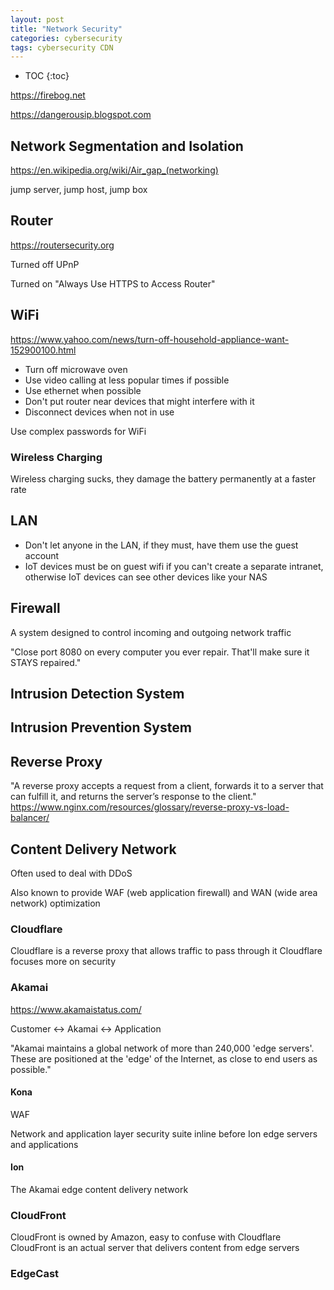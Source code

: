 ```yaml
---
layout: post
title: "Network Security"
categories: cybersecurity
tags: cybersecurity CDN
---
```


* TOC
{:toc}

https://firebog.net

https://dangerousip.blogspot.com



## Network Segmentation and Isolation

https://en.wikipedia.org/wiki/Air_gap_(networking)

jump server, jump host, jump box



## Router

https://routersecurity.org

Turned off UPnP

Turned on "Always Use HTTPS to Access Router"



## WiFi

https://www.yahoo.com/news/turn-off-household-appliance-want-152900100.html
- Turn off microwave oven
- Use video calling at less popular times if possible
- Use ethernet when possible
- Don't put router near devices that might interfere with it
- Disconnect devices when not in use

Use complex passwords for WiFi



### Wireless Charging

Wireless charging sucks, they damage the battery permanently at a faster rate



## LAN

- Don't let anyone in the LAN, if they must, have them use the guest account
- IoT devices must be on guest wifi if you can't create a separate intranet, otherwise IoT devices can see other devices like your NAS



## Firewall

A system designed to control incoming and outgoing network traffic

"Close port 8080 on every computer you ever repair. That'll make sure it STAYS repaired."



## Intrusion Detection System



## Intrusion Prevention System



## Reverse Proxy

"A reverse proxy accepts a request from a client, forwards it to a server that can fulfill it, and returns the server’s response to the client."
https://www.nginx.com/resources/glossary/reverse-proxy-vs-load-balancer/



## Content Delivery Network

Often used to deal with DDoS

Also known to provide WAF (web application firewall) and WAN (wide area network) optimization



### Cloudflare

Cloudflare is a reverse proxy that allows traffic to pass through it
Cloudflare focuses more on security



### Akamai

https://www.akamaistatus.com/

Customer <-> Akamai <-> Application

"Akamai maintains a global network of more than 240,000 'edge servers'. These are positioned at the 'edge' of the Internet, as close to end users as possible."



#### Kona

WAF

Network and application layer security suite inline before Ion edge servers and applications



#### Ion

The Akamai edge content delivery network



### CloudFront

CloudFront is owned by Amazon, easy to confuse with Cloudflare
CloudFront is an actual server that delivers content from edge servers



### EdgeCast


